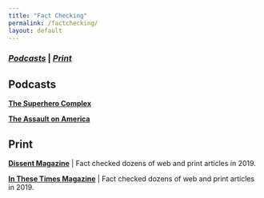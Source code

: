 ```yaml
---
title: "Fact Checking"
permalink: /factchecking/
layout: default
---
```

### *[Podcasts](#Podcasts)* \| *[Print](#Print)*


## <a name="Podcasts"><a/>Podcasts

**[The Superhero Complex](https://open.spotify.com/show/00Gez4EcupwNWA19boWYcq?si=0d713fa3a88c400f&nd=1)**

**[The Assault on America](https://podcasts.apple.com/us/podcast/the-assault-on-america/id1583994242)**

## <a name="Print"><a/>Print

**[Dissent Magazine](https://www.dissentmagazine.org/issue/summer-2019)** \| Fact checked dozens of web and print articles in 2019.

**[In These Times Magazine](https://inthesetimes.com/)** \| Fact checked dozens of web and print articles in 2019.
